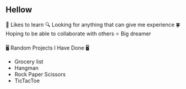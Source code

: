 ## Hellow

📖 Likes to learn
🔍 Looking for anything that can give me experience
🍀 Hoping to be able to collaborate with others
⭐ Big dreamer

🖥 Random Projects I Have Done 🖥
- Grocery list
- Hangman
- Rock Paper Scissors
- TicTacToe
